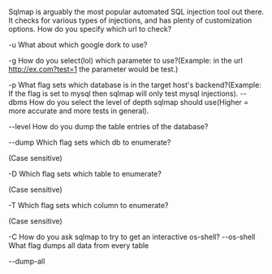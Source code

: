 Sqlmap is arguably the most popular automated SQL injection tool out there. It checks for various types of injections, and has plenty of customization options.
How do you specify which url to check?

-u
What about which google dork to use?

-g
How do you select(lol) which parameter to use?(Example: in the url http://ex.com?test=1 the parameter would be test.)

-p
What flag sets which database is in the target host's backend?(Example: If the flag is set to mysql then sqlmap will only test mysql injections).
--dbms
How do you select the level of depth sqlmap should use(Higher = more accurate and more tests in general).

--level
How do you dump the table entries of the database?

--dump
Which flag sets which db to enumerate?

(Case sensitive)

-D
Which flag sets which table to enumerate?

(Case sensitive)

-T
Which flag sets which column to enumerate?

(Case sensitive)

-C
How do you ask sqlmap to try to get an interactive os-shell?
--os-shell
What flag dumps all data from every table

--dump-all
